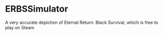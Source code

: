 # ERBSSimulator
A very accurate depiction of Eternal Return: Black Survival, which is free to play on Steam
